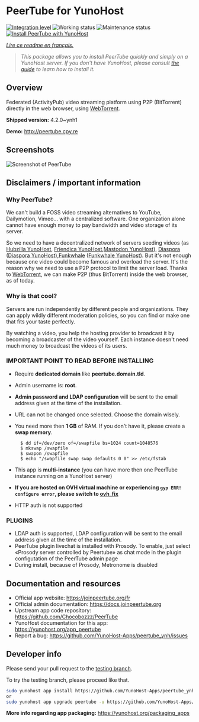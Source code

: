 <!--
N.B.: This README was automatically generated by https://github.com/YunoHost/apps/tree/master/tools/README-generator
It shall NOT be edited by hand.
-->

# PeerTube for YunoHost

[![Integration level](https://dash.yunohost.org/integration/peertube.svg)](https://dash.yunohost.org/appci/app/peertube) ![Working status](https://ci-apps.yunohost.org/ci/badges/peertube.status.svg) ![Maintenance status](https://ci-apps.yunohost.org/ci/badges/peertube.maintain.svg)  
[![Install PeerTube with YunoHost](https://install-app.yunohost.org/install-with-yunohost.svg)](https://install-app.yunohost.org/?app=peertube)

*[Lire ce readme en français.](./README_fr.md)*

> *This package allows you to install PeerTube quickly and simply on a YunoHost server.
If you don't have YunoHost, please consult [the guide](https://yunohost.org/#/install) to learn how to install it.*

## Overview

Federated (ActivityPub) video streaming platform using P2P (BitTorrent) directly in the web browser, using <a href="https://github.com/feross/webtorrent">WebTorrent</a>.


**Shipped version:** 4.2.0~ynh1

**Demo:** http://peertube.cpy.re

## Screenshots

![Screenshot of PeerTube](./doc/screenshots/screenshot1.png)

## Disclaimers / important information

### Why PeerTube?

We can't build a FOSS video streaming alternatives to YouTube, Dailymotion, Vimeo... with a centralized software. One organization alone cannot have enough money to pay bandwidth and video storage of its server.

So we need to have a decentralized network of servers seeding videos  (as [Hubzilla YunoHost](https://github.com/YunoHost-Apps/hubzilla_ynh), [Friendica YunoHost](https://github.com/YunoHost-Apps/friendica_ynh),[Mastodon YunoHost](https://github.com/YunoHost-Apps/mastodon_ynh)), [Diaspora](https://github.com/diaspora/diaspora) ([Diaspora YunoHost](https://github.com/YunoHost-Apps/diaspora_ynh)),[Funkwhale](https://funkwhale.audio) ([Funkwhale YunoHost](https://github.com/YunoHost-Apps/funkwhale_ynh)).
But it's not enough because one video could become famous and overload the server.
It's the reason why we need to use a P2P protocol to limit the server load.
Thanks to [WebTorrent](https://github.com/feross/webtorrent), we can make P2P (thus BitTorrent) inside the web browser, as of today.

### Why is that cool?
Servers are run independently by different people and organizations. They can apply wildly different moderation policies, so you can find or make one that fits your taste perfectly.

By watching a video, you help the hosting provider to broadcast it by becoming a broadcaster of the video yourself. Each instance doesn't need much money to broadcast the videos of its users.

### IMPORTANT POINT TO READ BEFORE INSTALLING
* Require **dedicated domain** like **peertube.domain.tld**.
* Admin username is: **root**.
* **Admin password and LDAP configuration** will be sent to the email address given at the time of the installation.
* URL can not be changed once selected. Choose the domain wisely.
* You need more then **1 GB** of RAM. If you don't have it, please create a **swap memory**.
 
        $ dd if=/dev/zero of=/swapfile bs=1024 count=1048576
        $ mkswap /swapfile
        $ swapon /swapfile
        $ echo "/swapfile swap swap defaults 0 0" >> /etc/fstab
        
* This app is **multi-instance** (you can have more then one PeerTube instance running on a YunoHost server)
* **If you are hosted on OVH virtual machine or experiencing `gyp ERR! configure error`, please switch to [ovh_fix](https://github.com/YunoHost-Apps/peertube_ynh/tree/ovh_fix)**
* HTTP auth is not supported

### PLUGINS
* LDAP auth is supported, LDAP configuration will be sent to the email address given at the time of the installation.
* PeerTube plugin livechat is installed with Prosody. To enable, just select «Prosody server controlled by Peertube» as chat mode in the plugin configutation of the PeerTube admin page
* During install, because of Prosody, Metronome is disabled

## Documentation and resources

* Official app website: <https://joinpeertube.org/fr>
* Official admin documentation: <https://docs.joinpeertube.org>
* Upstream app code repository: <https://github.com/Chocobozzz/PeerTube>
* YunoHost documentation for this app: <https://yunohost.org/app_peertube>
* Report a bug: <https://github.com/YunoHost-Apps/peertube_ynh/issues>

## Developer info

Please send your pull request to the [testing branch](https://github.com/YunoHost-Apps/peertube_ynh/tree/testing).

To try the testing branch, please proceed like that.

``` bash
sudo yunohost app install https://github.com/YunoHost-Apps/peertube_ynh/tree/testing --debug
or
sudo yunohost app upgrade peertube -u https://github.com/YunoHost-Apps/peertube_ynh/tree/testing --debug
```

**More info regarding app packaging:** <https://yunohost.org/packaging_apps>
